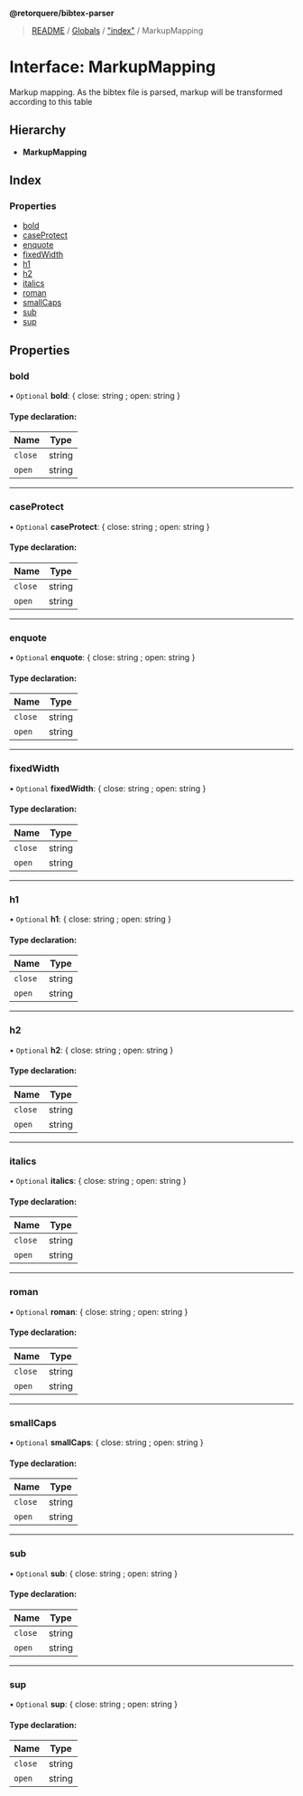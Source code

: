 **@retorquere/bibtex-parser**

> [README](../README.md) / [Globals](../globals.md) / ["index"](../modules/_index_.md) / MarkupMapping

# Interface: MarkupMapping

Markup mapping. As the bibtex file is parsed, markup will be transformed according to this table

## Hierarchy

* **MarkupMapping**

## Index

### Properties

* [bold](_index_.markupmapping.md#bold)
* [caseProtect](_index_.markupmapping.md#caseprotect)
* [enquote](_index_.markupmapping.md#enquote)
* [fixedWidth](_index_.markupmapping.md#fixedwidth)
* [h1](_index_.markupmapping.md#h1)
* [h2](_index_.markupmapping.md#h2)
* [italics](_index_.markupmapping.md#italics)
* [roman](_index_.markupmapping.md#roman)
* [smallCaps](_index_.markupmapping.md#smallcaps)
* [sub](_index_.markupmapping.md#sub)
* [sup](_index_.markupmapping.md#sup)

## Properties

### bold

• `Optional` **bold**: { close: string ; open: string  }

#### Type declaration:

Name | Type |
------ | ------ |
`close` | string |
`open` | string |

___

### caseProtect

• `Optional` **caseProtect**: { close: string ; open: string  }

#### Type declaration:

Name | Type |
------ | ------ |
`close` | string |
`open` | string |

___

### enquote

• `Optional` **enquote**: { close: string ; open: string  }

#### Type declaration:

Name | Type |
------ | ------ |
`close` | string |
`open` | string |

___

### fixedWidth

• `Optional` **fixedWidth**: { close: string ; open: string  }

#### Type declaration:

Name | Type |
------ | ------ |
`close` | string |
`open` | string |

___

### h1

• `Optional` **h1**: { close: string ; open: string  }

#### Type declaration:

Name | Type |
------ | ------ |
`close` | string |
`open` | string |

___

### h2

• `Optional` **h2**: { close: string ; open: string  }

#### Type declaration:

Name | Type |
------ | ------ |
`close` | string |
`open` | string |

___

### italics

• `Optional` **italics**: { close: string ; open: string  }

#### Type declaration:

Name | Type |
------ | ------ |
`close` | string |
`open` | string |

___

### roman

• `Optional` **roman**: { close: string ; open: string  }

#### Type declaration:

Name | Type |
------ | ------ |
`close` | string |
`open` | string |

___

### smallCaps

• `Optional` **smallCaps**: { close: string ; open: string  }

#### Type declaration:

Name | Type |
------ | ------ |
`close` | string |
`open` | string |

___

### sub

• `Optional` **sub**: { close: string ; open: string  }

#### Type declaration:

Name | Type |
------ | ------ |
`close` | string |
`open` | string |

___

### sup

• `Optional` **sup**: { close: string ; open: string  }

#### Type declaration:

Name | Type |
------ | ------ |
`close` | string |
`open` | string |
